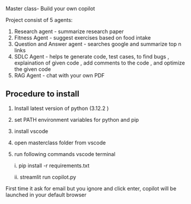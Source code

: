 Master class- Build your own copilot

Project consist of 5 agents:
1. Research agent - summarize research paper
2. Fitness Agent - suggest exercises based on food intake
3. Question and Answer agent - searches google and summarize top n links
4. SDLC Agent - helps te generate code, test cases, to find bugs , explaination of given code , add comments to the code , and optimize the given code
5. RAG Agent - chat with your own PDF



## Procedure to install

1. Install latest version of python (3.12.2 )
2. set PATH environment variables for python and pip
3. install vscode
4. open masterclass folder from vscode
5. run following commands vscode terminal 

    i. pip install -r requirements.txt
    
    ii. streamlit run copilot.py

First time it ask for email but you ignore and click enter, copilot will be launched in your default browser